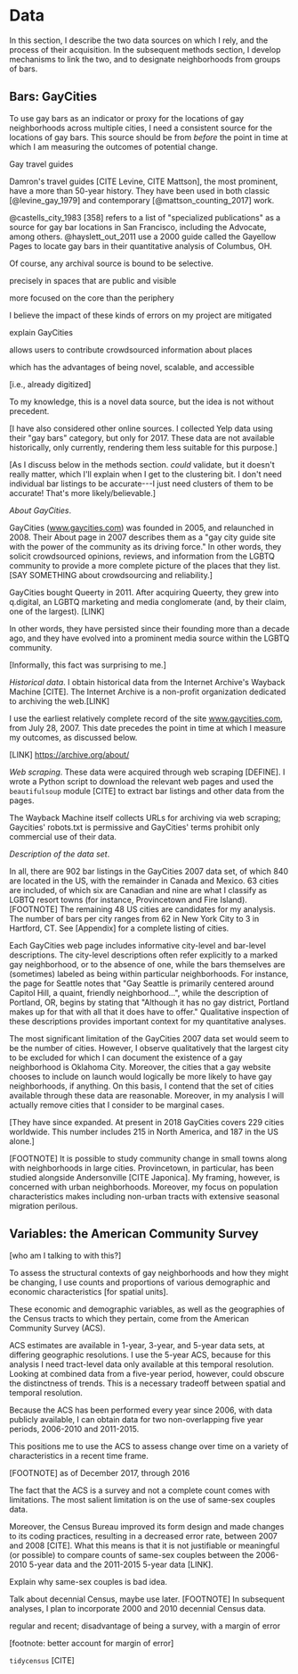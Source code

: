 ---
---

# Data

In this section, I describe the two data sources on which I rely, and the process of their acquisition. In the subsequent methods section, I develop mechanisms to link the two, and to designate neighborhoods from groups of bars.

## Bars: GayCities

To use gay bars as an indicator or proxy for the locations of gay neighborhoods across multiple cities, I need a consistent source for the locations of gay bars. This source should be from *before* the point in time at which I am measuring the outcomes of potential change.

Gay travel guides

Damron's travel guides [CITE Levine, CITE Mattson], the most prominent, have a more than 50-year history. They have been used in both classic [@levine_gay_1979] and contemporary [@mattson_counting_2017] work.

@castells_city_1983 [358] refers to a list of "specialized publications" as a source for gay bar locations in San Francisco, including the Advocate, among others. @hayslett_out_2011 use a 2000 guide called the Gayellow Pages to locate gay bars in their quantitative analysis of Columbus, OH.

Of course, any archival source is bound to be selective.

precisely in spaces that are public and visible

more focused on the core than the periphery

I believe the impact of these kinds of errors on my project are mitigated

explain GayCities

allows users to contribute crowdsourced information about places

which has the advantages of being novel, scalable, and accessible

[i.e., already digitized]

To my knowledge, this is a novel data source, but the idea is not without precedent.

[I have also considered other online sources. I collected Yelp data using their "gay bars" category, but only for 2017. These data are not available historically, only currently, rendering them less suitable for this purpose.]

[As I discuss below in the methods section. *could* validate, but it doesn't really matter, which I'll explain when I get to the clustering bit. I don't need individual bar listings to be accurate---I just need clusters of them to be accurate! That's more likely/believable.]

*About GayCities*.

GayCities (www.gaycities.com) was founded in 2005, and relaunched in 2008. Their About page in 2007 describes them as a "gay city guide site with the power of the community as its driving force." In other words, they solicit crowdsourced opinions, reviews, and information from the LGBTQ community to provide a more complete picture of the places that they list. [SAY SOMETHING about crowdsourcing and reliability.]

GayCities bought Queerty in 2011. After acquiring Queerty, they grew into q.digital, an LGBTQ marketing and media conglomerate (and, by their claim, one of the largest). [LINK]

In other words, they have persisted since their founding more than a decade ago, and they have evolved into a prominent media source within the LGBTQ community.

[Informally, this fact was surprising to me.]

*Historical data*. I obtain historical data from the Internet Archive's Wayback Machine [CITE]. The Internet Archive is a non-profit organization dedicated to archiving the web.[LINK]


I use the earliest relatively complete record of the site www.gaycities.com, from July 28, 2007. This date precedes the point in time at which I measure my outcomes, as discussed below.

[LINK] https://archive.org/about/

*Web scraping*. These data were acquired through web scraping [DEFINE]. I wrote a Python script to download the relevant web pages and used the `beautifulsoup` module [CITE] to extract bar listings and other data from the pages.

The Wayback Machine itself collects URLs for archiving via web scraping; Gaycities' robots.txt is permissive and GayCities' terms prohibit only commercial use of their data.

*Description of the data set*.

In all, there are 902 bar listings in the GayCities 2007 data set, of which 840 are located in the US, with the remainder in Canada and Mexico. 63 cities are included, of which six are Canadian and nine are what I classify as LGBTQ resort towns (for instance, Provincetown and Fire Island).[FOOTNOTE] The remaining 48 US cities are candidates for my analysis. The number of bars per city ranges from 62 in New York City to 3 in Hartford, CT. See [Appendix] for a complete listing of cities.

Each GayCities web page includes informative city-level and bar-level descriptions. The city-level descriptions often refer explicitly to a marked gay neighborhood, or to the absence of one, while the bars themselves are (sometimes) labeled as being within particular neighborhoods. For instance, the page for Seattle notes that "Gay Seattle is primarily centered around Capitol Hill, a quaint, friendly neighborhood...", while the description of Portland, OR, begins by stating that "Although it has no gay district, Portland makes up for that with all that it does have to offer." Qualitative inspection of these descriptions provides important context for my quantitative analyses.

The most significant limitation of the GayCities 2007 data set would seem to be the number of cities. However, I observe qualitatively that the largest city to be excluded for which I can document the existence of a gay neighborhood is Oklahoma City. Moreover, the cities that a gay website chooses to include on launch would logically be more likely to have gay neighborhoods, if anything. On this basis, I contend that the set of cities available through these data are reasonable. Moreover, in my analysis I will actually remove cities that I consider to be marginal cases.

[They have since expanded. At present in 2018 GayCities covers 229 cities worldwide. This number includes 215 in North America, and 187 in the US alone.]

[FOOTNOTE] It is possible to study community change in small towns along with neighborhoods in large cities. Provincetown, in particular, has been studied alongside Andersonville [CITE Japonica]. My framing, however, is concerned with urban neighborhoods. Moreover, my focus on population characteristics makes including non-urban tracts with extensive seasonal migration perilous.

## Variables: the American Community Survey

[who am I talking to with this?]

To assess the structural contexts of gay neighborhoods and how they might be changing, I use counts and proportions of various demographic and economic characteristics [for spatial units].

These economic and demographic variables, as well as the geographies of the Census tracts to which they pertain, come from the American Community Survey (ACS).

ACS estimates are available in 1-year, 3-year, and 5-year data sets, at differing geographic resolutions. I use the 5-year ACS, because for this analysis I need tract-level data only available at this temporal resolution. Looking at combined data from a five-year period, however, could obscure the distinctness of trends. This is a necessary tradeoff between spatial and temporal resolution.

Because the ACS has been performed every year since 2006, with data publicly available, I can obtain data for two non-overlapping five year periods, 2006-2010 and 2011-2015.

This positions me to use the ACS to assess change over time on a variety of characteristics in a recent time frame.

[FOOTNOTE] as of December 2017, through 2016

The fact that the ACS is a survey and not a complete count comes with limitations. The most salient limitation is on the use of same-sex couples data.

Moreover, the Census Bureau improved its form design and made changes to its coding practices, resulting in a decreased error rate, between 2007 and 2008 [CITE]. What this means is that it is not justifiable or meaningful (or possible) to compare counts of same-sex couples between the 2006-2010 5-year data and the 2011-2015 5-year data [LINK].

Explain why same-sex couples is bad idea.

Talk about decennial Census, maybe use later. [FOOTNOTE] In subsequent analyses, I plan to incorporate 2000 and 2010 decennial Census data.

regular and recent; disadvantage of being a survey, with a margin of error

[footnote: better account for margin of error]

`tidycensus` [CITE]
